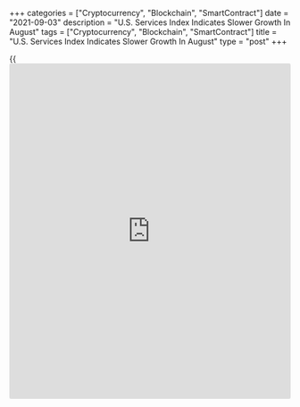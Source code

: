 +++
categories = ["Cryptocurrency", "Blockchain", "SmartContract"]
date = "2021-09-03"
description = "U.S. Services Index Indicates Slower Growth In August"
tags = ["Cryptocurrency", "Blockchain", "SmartContract"]
title = "U.S. Services Index Indicates Slower Growth In August"
type = "post"
+++

{{<iframe id="large-banner" src="https://www.bounty.group/#slide=12.0" width="100%" height="600" scrolling="no" style="border: 0px solid rgb(216, 221, 230); border-radius: 3px;">}}

A report released by the Institute for Supply Management on Friday
showed U.S. service sector growth slowed from a record pace in the month
of August.

The ISM said its services PMI fell to 61.7 in August after reaching an
all-time high of 64.1 in July, although a reading above 50 still
indicates growth in the sector. Economists had expected the index to
drop to 61.5.

"There was a pullback in the rate of expansion in the month of August;
however, growth remains strong for the services sector," said Anthony
Nieves, Chair of the ISM Services Business Survey Committee.

He added, "The tight labor market, materials shortages, inflation and
logistics issues continue to cause capacity constraints."

The pullback by the headline index reflected a notable slowdown in the
pace of growth in [business][1] activity, as the business activity index
slid to 60.1 in August from 67.0 in July.

The new orders index also slipped to 63.2 in August from 63.7 in July,
while the employment index edged down to 53.7 from 53.8.

The Labor Department's closely watched monthly jobs report released
earlier in the day showed employment in the service-providing sector
rose by 203,000 jobs in August after jumping by 734,000 jobs in July.

The ISM report also showed the prices index slumped to 75.4 in August
from 82.3 in July, indicating a slowdown in the pace of price growth.

On Wednesday, the ISM released a separate report showing manufacturing
activity in the U.S. unexpectedly grew at a slightly faster rate in the
month of August.

The ISM said its manufacturing PMI inched up to 59.9 in August from 59.5
in July. The uptick surprised economists, who had expected the index to
dip to 58.6.

For comments and feedback [contact](https://www.playgroundfx.com/contact/): editorial@rtt[news](https://www.letsplayfx.com/blog/forex-news-website/).com

[Economic News][2]

 **What parts of the world are seeing the best (and worst) economic
performances lately? Click[here][3] to check out our [Econ Scorecard][3]
and find out! See up-to-the-moment [ranking](https://www.playgroundfx.com/blog/crypto-exchange-ranking/)s for the best and worst
performers in [GDP][4], [unemployment rate][5], [inflation][6] and much
more.**

   1. www.rtt[news](https://www.letsplayfx.com/blog/forex-news-website/).com/Content/Business.aspx
   2. www.rtt[news](https://www.letsplayfx.com/blog/forex-news-website/).com/Content/EconomicNews.aspx
   3. www.rtt[news](https://www.letsplayfx.com/blog/forex-news-website/).com/economic-scorecard/world-rank/industrial-production/highest-performance.aspx
   4. www.rtt[news](https://www.letsplayfx.com/blog/forex-news-website/).com/economic-scorecard/world-rank/GDP/highest-performance.aspx
   5. www.rtt[news](https://www.letsplayfx.com/blog/forex-news-website/).com/economic-scorecard/world-rank/unemployment-rate/lowest-performance.aspx
   6. www.rtt[news](https://www.letsplayfx.com/blog/forex-news-website/).com/economic-scorecard/world-rank/CPI/highest-performance.aspx